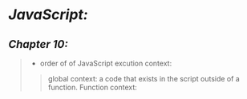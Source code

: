# _JavaScript:_
## ***Chapter 10:***
>- order of of JavaScript excution context:
>> global context: a code that exists in the script outside of a function.
>> Function context: 
